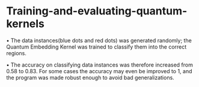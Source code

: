 # Training-and-evaluating-quantum-kernels
• The data instances(blue dots and red dots) was generated randomly; the Quantum Embedding Kernel was trained to classify them into the correct regions. 

• The accuracy on classifying data instances was therefore increased from 0.58 to 0.83. For some cases the accuracy may even be improved to 1,
and the program was made robust enough to avoid bad generalizations.
